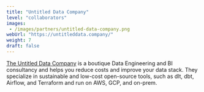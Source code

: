 ```yaml
---
title: "Untitled Data Company"
level: "collaborators"
images:
 - /images/partners/untitled-data-company.png
webUrl: "https://untitleddata.company/"
weight: 7
draft: false
---
```


[The Untitled Data Company](https://untitleddata.company/) is a boutique Data Engineering and BI consultancy and helps you reduce costs and improve your data stack. They specialize in sustainable and low-cost open-source tools, such as dlt, dbt, Airflow, and Terraform and run on AWS, GCP, and on-prem.